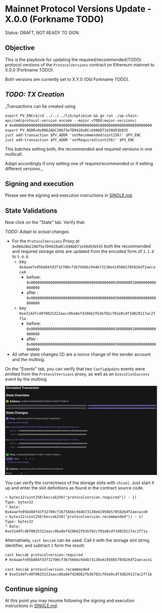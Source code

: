 # Mainnet Protocol Versions Update - X.0.0 (Forkname TODO)

Status: DRAFT, NOT READY TO SIGN

## Objective

This is the playbook for updating the required/recommended(TODO) protocol versions of the `ProtocolVersions` contract on Ethereum mainnet to X.0.0 (Forkname TODO).

Both versions are currently set to X.Y.0 (Old Forkname TODO).

## _TODO: TX Creation_

_Transactions can be created using
```
export PV_ENC=$(cd ../../../lib/optimism && go run ./op-chain-ops/cmd/protocol-version encode --major <TODO:major-version>)
# 0x0000000000000000000000000000000000000005000000000000000000000000 
export PV_ADDR=0x8062AbC286f5e7D9428a0Ccb9AbD71e50d93b935 
just add-transaction $PV_ADDR 'setRecommended(uint256)' $PV_ENC
just add-transaction $PV_ADDR 'setRequired(uint256)' $PV_ENC
```
This batches setting both, the recommended and required versions in one multicall.

Adapt accordingly if only setting one of require/recommended or if setting different versions._

## Signing and execution

Please see the signing and execution instructions in [SINGLE.md](../../../SINGLE.md).

## State Validations

Now click on the "State" tab. Verify that:

_TODO: Adapt to actual changes._

* For the `ProtocolVersions` Proxy at `0x8062AbC286f5e7D9428a0Ccb9AbD71e50d93b935` both the
  recommended and required storage slots are updated from the encoded form of `3.1.0` to `5.0.0`.
  * key `0x4aaefe95bd84fd3f32700cf3b7566bc944b73138e41958b5785826df2aecace0`
    * before: `0x0000000000000000000000000000000000000003000000010000000000000000`
    * after : `0x0000000000000000000000000000000000000005000000000000000000000000`
  * key `0xe314dfc40f0025322aacc0ba8ef420b62fb3b702cf01e0cdf3d829117ac2ff1a`
    * before: `0x0000000000000000000000000000000000000003000000010000000000000000`
    * after : `0x0000000000000000000000000000000000000005000000000000000000000000`
* All other state changes (2) are a nonce change of the sender account and the multisig.

On the "Events" tab, you can verify that two `ConfigUpdate` events were emitted from the `ProtocolVersions` proxy,
as well as an `ExecutionSuccess` event by the multisig.

![](./images/tenderly-state.png)

You can verify the correctness of the storage slots with `chisel`.
Just start it up and enter the slot definitions as found in the contract source code.
```
➜ bytes32(uint256(keccak256("protocolversion.required")) - 1)
Type: bytes32
└ Data: 0x4aaefe95bd84fd3f32700cf3b7566bc944b73138e41958b5785826df2aecace0
➜ bytes32(uint256(keccak256("protocolversion.recommended")) - 1)
Type: bytes32
└ Data: 0xe314dfc40f0025322aacc0ba8ef420b62fb3b702cf01e0cdf3d829117ac2ff1a
```

Alternatively, `cast keccak` can be used.
Call it with the storage slot string identifier, and subtract `1` form the result:
```
cast keccak protocolversion.required
# 0x4aaefe95bd84fd3f32700cf3b7566bc944b73138e41958b5785826df2aecace1

cast keccak protocolversion.recommended
# 0xe314dfc40f0025322aacc0ba8ef420b62fb3b702cf01e0cdf3d829117ac2ff1b
```

## Continue signing

At this point you may resume following the signing and execution instructions in [SINGLE.md](../../../SINGLE.md).
